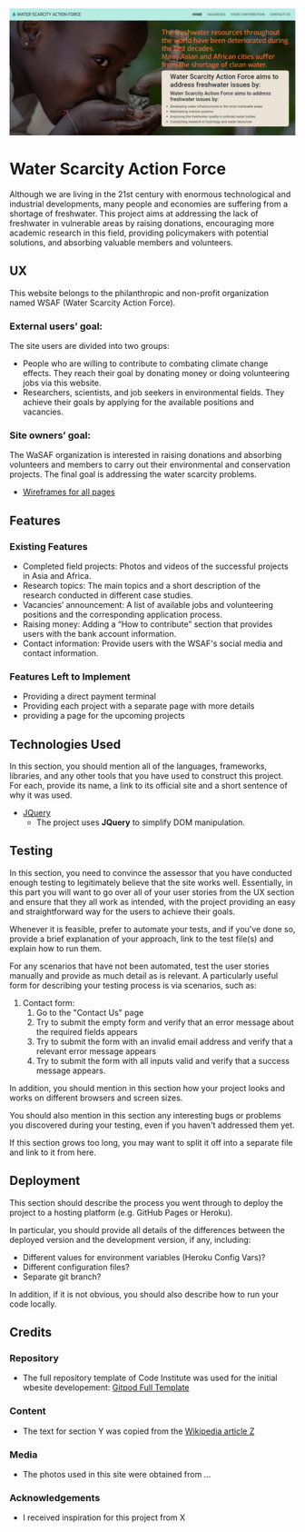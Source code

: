 ![Image](https://github.com/saeedaminjafari/Water-scarcity-action-force/blob/master/assets/wireframes/Screenshot-homepage.png)

# Water Scarcity Action Force

Although we are living in the 21st century with enormous technological and industrial developments, many people and economies are suffering from a shortage of freshwater. This project aims at addressing the lack of freshwater in vulnerable areas by raising donations, encouraging more academic research in this field, providing policymakers with potential solutions, and absorbing valuable members and volunteers. 
 
## UX
 
This website belongs to the philanthropic and non-profit organization named WSAF (Water Scarcity Action Force).

### External users’ goal:
The site users are divided into two groups:
-	People who are willing to contribute to combating climate change effects. They reach their goal by donating money or doing volunteering jobs via this website.
-	Researchers, scientists, and job seekers in environmental fields. They achieve their goals by applying for the available positions and vacancies.

### Site owners’ goal:
The WaSAF organization is interested in raising donations and absorbing volunteers and members to carry out their environmental and conservation projects. The final goal is addressing the water scarcity problems.

+ [Wireframes for all pages](https://github.com/saeedaminjafari/Water-scarcity-action-force/blob/master/assets/wireframes/water-scarcity-action-force.pdf)

## Features
 
### Existing Features
- Completed field projects: Photos and videos of the successful projects in Asia and Africa.
- Research topics: The main topics and a short description of the research conducted in different case studies.
- Vacancies’ announcement: A list of available jobs and volunteering positions and the corresponding application process.
- Raising money: Adding a “How to contribute” section that provides users with the bank account information.
- Contact information: Provide users with the WSAF's social media and contact information.

### Features Left to Implement
- Providing a direct payment terminal
- Providing each project with a separate page with more details
- providing a page for the upcoming projects

## Technologies Used

In this section, you should mention all of the languages, frameworks, libraries, and any other tools that you have used to construct this project. For each, provide its name, a link to its official site and a short sentence of why it was used.

- [JQuery](https://jquery.com)
    - The project uses **JQuery** to simplify DOM manipulation.


## Testing

In this section, you need to convince the assessor that you have conducted enough testing to legitimately believe that the site works well. Essentially, in this part you will want to go over all of your user stories from the UX section and ensure that they all work as intended, with the project providing an easy and straightforward way for the users to achieve their goals.

Whenever it is feasible, prefer to automate your tests, and if you've done so, provide a brief explanation of your approach, link to the test file(s) and explain how to run them.

For any scenarios that have not been automated, test the user stories manually and provide as much detail as is relevant. A particularly useful form for describing your testing process is via scenarios, such as:

1. Contact form:
    1. Go to the "Contact Us" page
    2. Try to submit the empty form and verify that an error message about the required fields appears
    3. Try to submit the form with an invalid email address and verify that a relevant error message appears
    4. Try to submit the form with all inputs valid and verify that a success message appears.

In addition, you should mention in this section how your project looks and works on different browsers and screen sizes.

You should also mention in this section any interesting bugs or problems you discovered during your testing, even if you haven't addressed them yet.

If this section grows too long, you may want to split it off into a separate file and link to it from here.

## Deployment

This section should describe the process you went through to deploy the project to a hosting platform (e.g. GitHub Pages or Heroku).

In particular, you should provide all details of the differences between the deployed version and the development version, if any, including:
- Different values for environment variables (Heroku Config Vars)?
- Different configuration files?
- Separate git branch?

In addition, if it is not obvious, you should also describe how to run your code locally.


## Credits

### Repository
- The full repository template of Code Institute was used for the initial wbesite developement: [Gitpod Full Template](https://github.com/Code-Institute-Org/gitpod-full-template)

### Content
- The text for section Y was copied from the [Wikipedia article Z](https://en.wikipedia.org/wiki/Z)

### Media
- The photos used in this site were obtained from ...

### Acknowledgements

- I received inspiration for this project from X